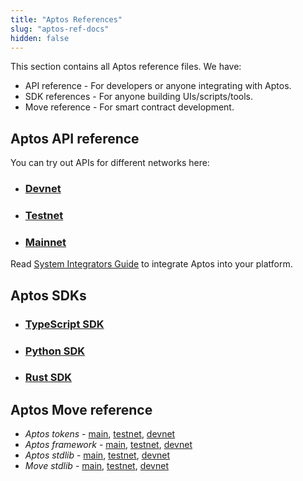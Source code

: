 ```yaml
---
title: "Aptos References"
slug: "aptos-ref-docs"
hidden: false
---
```


This section contains all Aptos reference files. We have:

* API reference - For developers or anyone integrating with Aptos.
* SDK references - For anyone building UIs/scripts/tools.
* Move reference - For smart contract development.

## Aptos API reference
You can try out APIs for different networks here:

- ### [Devnet](https://fullnode.devnet.aptoslabs.com/v1/spec#/)
- ### [Testnet](https://fullnode.testnet.aptoslabs.com/v1/spec#/)
- ### [Mainnet](https://fullnode.mainnet.aptoslabs.com/v1/spec#/)

Read [System Integrators Guide](../guides/system-integrators-guide.md) to integrate Aptos into your platform.

## Aptos SDKs

- ### [TypeScript SDK](../sdks/ts-sdk/index.md)
- ### [Python SDK](../sdks/python-sdk.md)
- ### [Rust SDK](../sdks/rust-sdk.md)

## Aptos Move reference

* *Aptos tokens* - [main](https://github.com/aptos-labs/aptos-core/blob/main/aptos-move/framework/aptos-token/doc/overview.md), [testnet](https://github.com/aptos-labs/aptos-core/blob/testnet/aptos-move/framework/aptos-token/doc/overview.md), [devnet](https://github.com/aptos-labs/aptos-core/blob/devnet/aptos-move/framework/aptos-token/doc/overview.md)
* *Aptos framework* - [main](https://github.com/aptos-labs/aptos-core/blob/main/aptos-move/framework/aptos-framework/doc/overview.md), [testnet](https://github.com/aptos-labs/aptos-core/blob/testnet/aptos-move/framework/aptos-framework/doc/overview.md), [devnet](https://github.com/aptos-labs/aptos-core/blob/devnet/aptos-move/framework/aptos-framework/doc/overview.md)
* *Aptos stdlib* - [main](https://github.com/aptos-labs/aptos-core/blob/main/aptos-move/framework/aptos-stdlib/doc/overview.md), [testnet](https://github.com/aptos-labs/aptos-core/blob/testnet/aptos-move/framework/aptos-stdlib/doc/overview.md), [devnet](https://github.com/aptos-labs/aptos-core/blob/devnet/aptos-move/framework/aptos-stdlib/doc/overview.md)
* *Move stdlib* - [main](https://github.com/aptos-labs/aptos-core/blob/main/aptos-move/framework/move-stdlib/doc/overview.md), [testnet](https://github.com/aptos-labs/aptos-core/blob/testnet/aptos-move/framework/move-stdlib/doc/overview.md), [devnet](https://github.com/aptos-labs/aptos-core/blob/devnet/aptos-move/framework/move-stdlib/doc/overview.md)
